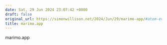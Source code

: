 ```yaml
---
date: Sat, 29 Jun 2024 23:07:42 +0000
draft: false
original_url: https://simonwillison.net/2024/Jun/29/marimo-app/#atom-everything
title: marimo.app
---
```


marimo.app